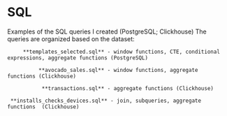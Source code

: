 # SQL
Examples of the SQL queries I created (PostgreSQL; Clickhouse)
The queries are organized based on the dataset:

         **templates_selected.sql** - window functions, CTE, conditional expressions, aggregate functions (PostgreSQL)

              **avocado_sales.sql** - window functions, aggregate functions (Clickhouse)

               **transactions.sql** - aggregate functions (Clickhouse)

     **installs_checks_devices.sql** - join, subqueries, aggregate functions  (Clickhouse)
